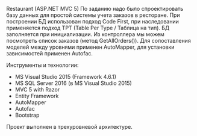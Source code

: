 Restaurant (ASP.NET MVC 5)
По заданию надо было спроектировать базу данных для простой системы учета заказов в ресторане. 
При построении БД использован подход Code First, при наследовании применяется подход TPT (Table Per Type / Таблица на тип). 
БД заполняется при инициализации. Из контроллера мы можем посмотреть список заказов (метод GetAllOrders()). Для сопоставления моделей 
между уровнями применен AutoMapper, для установки зависимостей применен Autofac.

Инструменты и технологии:
- MS Visual Studio 2015 (Framework 4.6.1)
- MS SQL Server 2016 (в MS Visual Studio 2015)
- MVC 5 with Razor
- Entity Framework
- AutoMapper
- Autofac
- Bootstrap

Проект выполнен в трехуровневой архитектуре.


